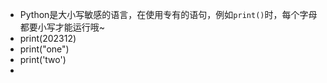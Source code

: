 - Python是大小写敏感的语言，在使用专有的语句，例如`print()`时，每个字母都要小写才能运行哦~
- print(202312)
- print("one")
- print('two')
- 
<!--stackedit_data:
eyJoaXN0b3J5IjpbMTU5MTczMTM5NV19
-->